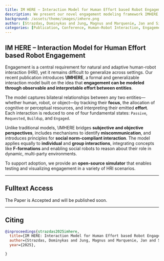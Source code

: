 ```yaml
---
title: IM HERE – Interaction Model for Human Effort based Robot Engagement
description: We present our novel engagement modeling framework IMHERE, designed to improve human-robot interaction by capturing relational dynamics using a formal effort-based approach. The model applies to human-human, human-robot, and robot-robot interaction, and offers a modular implementation supporting real-world robotics integration.
background: /assets/theme/images/imhere.png
author: [Strazdas, Dominykas and Jung, Magnus and Marquenie, Jan and Siegert, Ingo and Al-Hamadi, Ayoub]
categories: [Publication, Conference, Human-Robot Interaction, Engagement]
---
```


## IM HERE – Interaction Model for Human Effort based Robot Engagement

Engagement is a central requirement for natural and adaptive human-robot interaction (HRI), yet it remains difficult to generalize across settings. Our recent publication introduces **\IMHERE**, a formal and generalizable interaction model built on the idea that **engagement can be modeled through observable and interpretable effort between entities**.

The model captures bilateral relationships between any two entities—whether human, robot, or object—by tracking their **focus**, the allocation of cognitive or perceptual resources, and interpreting their emitted **effort**. Each interaction is reduced to one of four fundamental states: `Passive`, `Requested`, `Buildup`, and `Engaged`.

Unlike traditional models, \IMHERE bridges **subjective and objective perspectives**, includes mechanisms to identify **miscommunication**, and introduces principles for **social norm-compliant interaction**. The model applies equally to **individual** and **group interactions**, integrating concepts like **F-formations** and enabling social robots to reason about their role in dynamic, multi-party environments.

To support adoption, we provide an **open-source simulator** that enables testing and visualizing engagement in a variety of HRI scenarios.

---

## Fulltext Access
The Paper is Accepted and will be published soon.

---

## Citing

```bibtex
@inproceedings{strazdas2025imhere,
  title={IM HERE: Interaction Model for Human Effort based Robot Engagement},
  author={Strazdas, Dominykas and Jung, Magnus and Marquenie, Jan and Siegert, Ingo and Al-Hamadi, Ayoub},
  year={2025},

}
